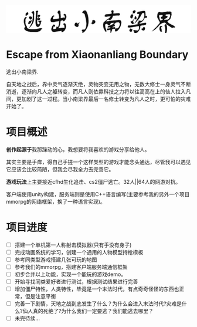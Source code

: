 ![image-removebg-preview](README.assets/image-removebg-preview.png)



# Escape from Xiaonanliang Boundary

逃出小南梁界.

自天地之战后，界中灵气逐渐灭绝，灵物突变无用之物，无数大修士一身灵气不断消逝，逐渐向凡人之躯转变，而凡人则依靠科技之力将以往高高在上的仙人拉入凡间，更加剧了这一过程。当小南梁界最后一名修士转变为凡人之时，更可怕的灾难开始了。



# 项目概述

**创作起源于**我那躁动的心，我想要将我喜欢的游戏分享给他人。

其实主要是手痒，得自己手搓一个这样类型的游戏才能念头通达，尽管我可以遇见它应该会比较简陋，但我会尽我全力去完善它。

**游戏玩法**上主要接近cfhd生化追击、cs2僵尸逃亡。32人||64人的网游对抗。

客户端使用unity构建，服务端则是使用C++语言编写(主要参考我的另外一个项目mmorpg的网络框架，换了一种语言实现)。



# 项目进度

- [ ] 搭建一个单机第一人称射击模拟器(只有手没有身子)
- [ ] 完成动画系统的学习，创建一个通用的人物模型持枪模板
- [ ] 参考同类型游戏搭建几张可玩的地图
- [ ] 参考我们的mmorpg，搭建客户端服务端通信框架
- [ ] 初步合并以上功能，实现一个能玩的游戏demo。
- [ ] 开始寻找同类爱好者进行测试，根据测试结果进行完善
- [ ] 增加僵尸特性，人类特性，毕竟是一个末法时代，有点奇奇怪怪的东西也正常，但是注意平衡
- [ ] 完善一下剧情，天地之战到底发生了什么？为什么会进入末法时代?灾难是什么?仙人真的死绝了?为什么我们一定要逃？我们能逃去哪里？
- [ ] 未完待续...
